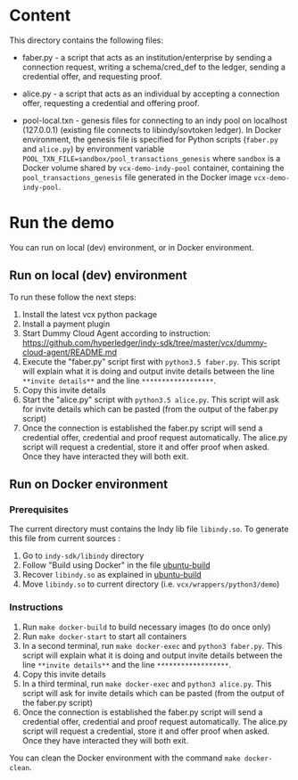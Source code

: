 # Content

This directory contains the following files:

* faber.py - a script that acts as an institution/enterprise by sending a connection 
request, writing a schema/cred_def to the ledger, sending a credential offer, and 
requesting proof.  

* alice.py - a script that acts as an individual by accepting a connection offer, 
requesting a credential and offering proof.

* pool-local.txn - genesis files for connecting to an indy pool on localhost (127.0.0.1) 
(existing file connects to libindy/sovtoken ledger). In Docker environment, the genesis file
is specified for Python scripts (`faber.py` and `alice.py`) by environment variable 
`POOL_TXN_FILE=sandbox/pool_transactions_genesis` where `sandbox` is a Docker volume shared by
`vcx-demo-indy-pool` container, containing the `pool_transactions_genesis` file generated in the Docker 
image `vcx-demo-indy-pool`.

# Run the demo

You can run on local (dev) environment, or in Docker environment.

## Run on local (dev) environment

To run these follow the next steps:
 1) Install the latest vcx python package
 2) Install a payment plugin
 3) Start Dummy Cloud Agent according to instruction: https://github.com/hyperledger/indy-sdk/tree/master/vcx/dummy-cloud-agent/README.md
 4) Execute the "faber.py" script first with `python3.5 faber.py`. This script will 
    explain what it is doing and output invite details between the line 
    `**invite details**` and the line `******************`. 
 5) Copy this invite details
 6) Start the "alice.py" script with `python3.5 alice.py`. This script will ask for 
    invite details which can be pasted (from the output of the faber.py script)
 7) Once the connection is established the faber.py script will send a credential offer, credential and proof request automatically.
    The alice.py script will request a credential, store it and offer proof when asked.
    Once they have interacted they will both exit.

## Run on Docker environment

### Prerequisites

The current directory must contains the Indy lib file `libindy.so`. To generate this file
from current sources :
1) Go to `indy-sdk/libindy` directory
2) Follow "Build using Docker" in the file [ubuntu-build](../../../../doc/ubuntu-build.md)
3) Recover `libindy.so` as explained in [ubuntu-build](../../../../doc/ubuntu-build.md)
4) Move `libindy.so` to current directory (i.e. `vcx/wrappers/python3/demo`)

### Instructions

 1) Run `make docker-build` to build necessary images (to do once only)
 2) Run `make docker-start` to start all containers
 3) In a second terminal, run `make docker-exec` and `python3 faber.py`. This script will 
    explain what it is doing and output invite details between the line 
    `**invite details**` and the line `******************`. 
 4) Copy this invite details
 5) In a third terminal, run `make docker-exec` and `python3 alice.py`. This script will ask for 
    invite details which can be pasted (from the output of the faber.py script)
 6) Once the connection is established the faber.py script will send a credential offer, credential and proof request automatically.
    The alice.py script will request a credential, store it and offer proof when asked.
    Once they have interacted they will both exit.
    
 You can clean the Docker environment with the command `make docker-clean`.